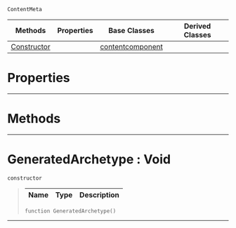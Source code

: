  `ContentMeta`

|Methods|Properties|Base Classes|Derived Classes|
|---|---|---|---|
|[ Constructor](generatedarchetype.md#generatedarchetype-void)| |[contentcomponent](contentcomponent.md)| |


 #  Properties


---  
 #  Methods


---  
 #  GeneratedArchetype : Void

 `constructor`

> 
> |Name|Type|Description|
> |---|---|---|
> ``` lang=cpp, name=Nada
> function GeneratedArchetype()
> ``` 


---  
 

 